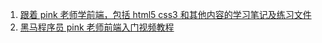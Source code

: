 1. [跟着 pink 老师学前端，包括 html5 css3 和其他内容的学习笔记及练习文件](https://github.com/Dong98-code/Mr.Pink_learning_notes)
2. [黑马程序员 pink 老师前端入门视频教程](https://github.com/willzhao77/html_css_material)
